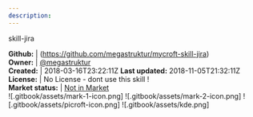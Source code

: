 ```yaml
---
description: 
---
```

skill-jira



**Github:** | (https://github.com/megastruktur/mycroft-skill-jira)  
**Owner:** | [@megastruktur](https://github.com/megastruktur)  
**Created:** | 2018-03-16T23:22:11Z  **Last updated:** 2018-11-05T21:32:11Z  
**License:** | No License - dont use this skill !  
**Market status:** | [Not in Market](https://market.mycroft.ai/skill/)  
 ![.gitbook/assets/mark-1-icon.png]  ![.gitbook/assets/mark-2-icon.png]  ![.gitbook/assets/picroft-icon.png]  ![.gitbook/assets/kde.png]  
